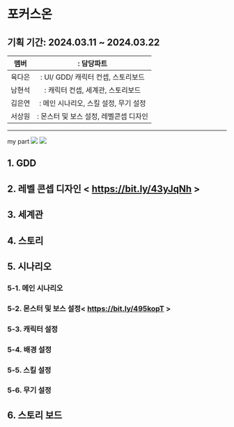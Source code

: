 # 포커스온 

기획 기간: 2024.03.11 ~ 2024.03.22 
------
|  맴버 |: 담당파트 |
|:---:|:---:|
| 육다은 |: UI/ GDD/ 캐릭터 컨셉, 스토리보드 |
| 남현석 |:  캐릭터 컨셉, 세계관, 스토리보드 |
| 김은연 |: 메인 시나리오, 스킬 설정, 무기 설정 |
| 서상원 |: 몬스터 및 보스 설정, 레벨콘셉 디자인 |
------
my part
<img src="https://img.shields.io/badge/2. level design -blue?style=flat&logo=level design, monster system&logoColor=white"/>
<img src="https://img.shields.io/badge/5. monster list - red?style=flat&logo=level design, monster system&logoColor=white"/>
## 1. GDD
## 2. 레벨 콘셉 디자인 < https://bit.ly/43yJqNh >
## 3. 세계관
## 4. 스토리
## 5. 시나리오
### 5-1. 메인 시나리오
### 5-2. 몬스터 및 보스 설정< https://bit.ly/495kopT >
### 5-3. 캐릭터 설정
### 5-4. 배경 설정
### 5-5. 스킬 설정
### 5-6. 무기 설정
## 6. 스토리 보드
